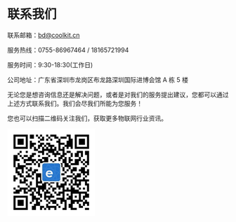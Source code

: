 <!--
 * @Author: Carl
 * @Descripttion: Do not edit
 * @Date: 2021-07-19 10:40:46
 * @LastEditors: Carl
<<<<<<< HEAD
 * @LastEditTime: 2021-12-14 19:31:49
=======
 * @LastEditTime: 2021-11-07 17:21:22
>>>>>>> 51926e9 (feat: 更新公司地址)
 * @FilePath: \eWeLink-API\zh-cmn\联系我们.md
-->

# 联系我们

联系邮箱：bd@coolkit.cn

服务热线：0755-86967464 / 18165721994

服务时间：9:30-18:30(工作日)

公司地址：广东省深圳市龙岗区布龙路深圳国际进博会馆 A 栋 5 楼

无论您是想咨询信息还是解决问题，或者是对我们的服务提出建议，您都可以通过上述方式联系我们。我们会尽我们所能为您服务！

您也可以扫描二维码关注我们，获取更多物联网行业资讯。

![公众号](./img/contactUs.png "公众号")
